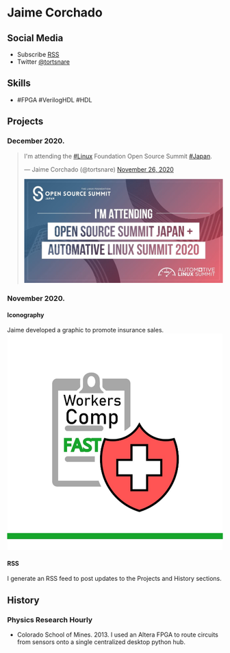 # Jaime Corchado

## Social Media
- Subscribe [RSS](./feed.xml "Open with RSS Reader")
- Twitter [@tortsnare](https://twitter.com/tortsnare)


## Skills

- #FPGA #VerilogHDL #HDL

## Projects
### December 2020.
<blockquote class="twitter-tweet"><p lang="en" dir="ltr">I&#39;m attending the <a href="https://twitter.com/hashtag/Linux?src=hash&amp;ref_src=twsrc%5Etfw">#Linux</a> Foundation Open Source Summit <a href="https://twitter.com/hashtag/Japan?src=hash&amp;ref_src=twsrc%5Etfw">#Japan</a>.</p><p>&mdash; Jaime Corchado (@tortsnare) <a href="https://twitter.com/tortsnare/status/1332099788519710723?ref_src=twsrc%5Etfw">November 26, 2020</a></p><a href="https://t.co/NzKvo02p1D"><img src="./OSS_ALS_JP20_Snackable_111620-03.jpg"/></a></blockquote>

### November 2020.

#### Iconography
Jaime developed a graphic to promote insurance sales. ![compensation](./insurance-icon-border-portfolio.jpg)

#### RSS
I generate an RSS feed to post updates to the Projects and History sections.

## History

### Physics Research Hourly
- Colorado School of Mines. 2013.
I used an Altera FPGA to route circuits from sensors onto a single centralized desktop python hub.
